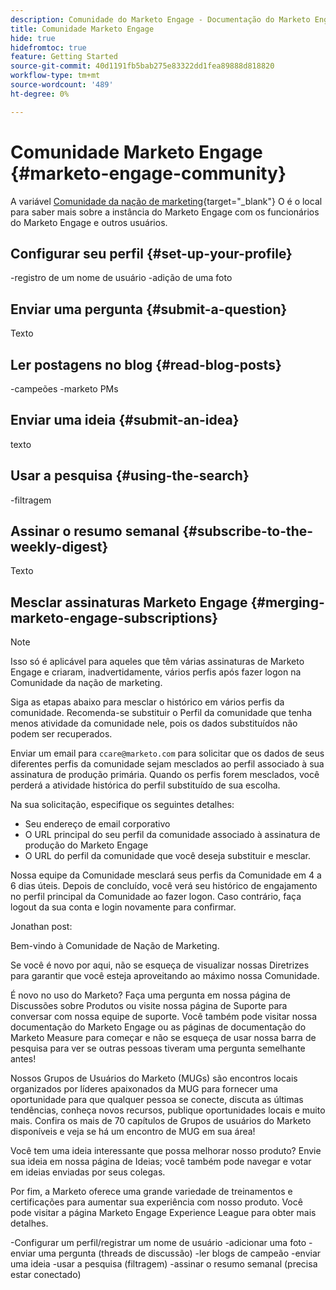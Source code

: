 ```yaml
---
description: Comunidade do Marketo Engage - Documentação do Marketo Engage - Documentação do produto
title: Comunidade Marketo Engage
hide: true
hidefromtoc: true
feature: Getting Started
source-git-commit: 40d1191fb5bab275e83322dd1fea89888d818820
workflow-type: tm+mt
source-wordcount: '489'
ht-degree: 0%

---
```


# Comunidade Marketo Engage {#marketo-engage-community}

A variável [Comunidade da nação de marketing](https://nation.marketo.com/){target="_blank"} O é o local para saber mais sobre a instância do Marketo Engage com os funcionários do Marketo Engage e outros usuários.

## Configurar seu perfil {#set-up-your-profile}

-registro de um nome de usuário -adição de uma foto

## Enviar uma pergunta {#submit-a-question}

Texto

## Ler postagens no blog {#read-blog-posts}

-campeões -marketo PMs

## Enviar uma ideia {#submit-an-idea}

texto

## Usar a pesquisa {#using-the-search}

-filtragem

## Assinar o resumo semanal {#subscribe-to-the-weekly-digest}

Texto

## Mesclar assinaturas Marketo Engage {#merging-marketo-engage-subscriptions}

>[!NOTE]
>
>Isso só é aplicável para aqueles que têm várias assinaturas de Marketo Engage e criaram, inadvertidamente, vários perfis após fazer logon na Comunidade da nação de marketing.

Siga as etapas abaixo para mesclar o histórico em vários perfis da comunidade. Recomenda-se substituir o Perfil da comunidade que tenha menos atividade da comunidade nele, pois os dados substituídos não podem ser recuperados.

Enviar um email para `ccare@marketo.com` para solicitar que os dados de seus diferentes perfis da comunidade sejam mesclados ao perfil associado à sua assinatura de produção primária. Quando os perfis forem mesclados, você perderá a atividade histórica do perfil substituído de sua escolha.

Na sua solicitação, especifique os seguintes detalhes:

* Seu endereço de email corporativo
* O URL principal do seu perfil da comunidade associado à assinatura de produção do Marketo Engage
* O URL do perfil da comunidade que você deseja substituir e mesclar.

Nossa equipe da Comunidade mesclará seus perfis da Comunidade em 4 a 6 dias úteis. Depois de concluído, você verá seu histórico de engajamento no perfil principal da Comunidade ao fazer logon. Caso contrário, faça logout da sua conta e login novamente para confirmar.



Jonathan post:

Bem-vindo à Comunidade de Nação de Marketing.

Se você é novo por aqui, não se esqueça de visualizar nossas Diretrizes para garantir que você esteja aproveitando ao máximo nossa Comunidade.

É novo no uso do Marketo? Faça uma pergunta em nossa página de Discussões sobre Produtos ou visite nossa página de Suporte para conversar com nossa equipe de suporte. Você também pode visitar nossa documentação do Marketo Engage ou as páginas de documentação do Marketo Measure para começar e não se esqueça de usar nossa barra de pesquisa para ver se outras pessoas tiveram uma pergunta semelhante antes!

Nossos Grupos de Usuários do Marketo (MUGs) são encontros locais organizados por líderes apaixonados da MUG para fornecer uma oportunidade para que qualquer pessoa se conecte, discuta as últimas tendências, conheça novos recursos, publique oportunidades locais e muito mais. Confira os mais de 70 capítulos de Grupos de usuários do Marketo disponíveis e veja se há um encontro de MUG em sua área!

Você tem uma ideia interessante que possa melhorar nosso produto? Envie sua ideia em nossa página de Ideias; você também pode navegar e votar em ideias enviadas por seus colegas.

Por fim, a Marketo oferece uma grande variedade de treinamentos e certificações para aumentar sua experiência com nosso produto. Você pode visitar a página Marketo Engage Experience League para obter mais detalhes.



-Configurar um perfil/registrar um nome de usuário -adicionar uma foto -enviar uma pergunta (threads de discussão) -ler blogs de campeão -enviar uma ideia -usar a pesquisa (filtragem) -assinar o resumo semanal (precisa estar conectado)